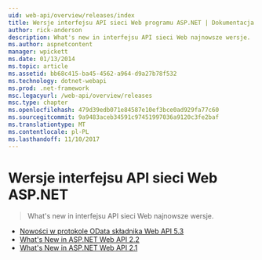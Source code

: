 ```yaml
---
uid: web-api/overview/releases/index
title: Wersje interfejsu API sieci Web programu ASP.NET | Dokumentacja firmy Microsoft
author: rick-anderson
description: What's new in interfejsu API sieci Web najnowsze wersje.
ms.author: aspnetcontent
manager: wpickett
ms.date: 01/13/2014
ms.topic: article
ms.assetid: bb68c415-ba45-4562-a964-d9a27b78f532
ms.technology: dotnet-webapi
ms.prod: .net-framework
msc.legacyurl: /web-api/overview/releases
msc.type: chapter
ms.openlocfilehash: 479d39edb071e84587e10ef3bce0ad929fa77c60
ms.sourcegitcommit: 9a9483aceb34591c97451997036a9120c3fe2baf
ms.translationtype: MT
ms.contentlocale: pl-PL
ms.lasthandoff: 11/10/2017
---
```

<a name="aspnet-web-api-releases"></a>Wersje interfejsu API sieci Web ASP.NET
====================
> What's new in interfejsu API sieci Web najnowsze wersje.


- [Nowości w protokole OData składnika Web API 5.3](whats-new-in-aspnet-web-api-odata-53.md)
- [What's New in ASP.NET Web API 2.2](whats-new-in-aspnet-web-api-22.md)
- [What's New in ASP.NET Web API 2.1](whats-new-in-aspnet-web-api-21.md)
